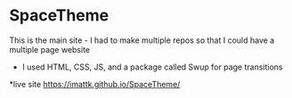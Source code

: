 # SpaceTheme
This is the main site - I had to make multiple repos so that I could have a multiple page website

- I used HTML, CSS, JS, and a package called Swup for page transitions

*live site
https://imattk.github.io/SpaceTheme/
